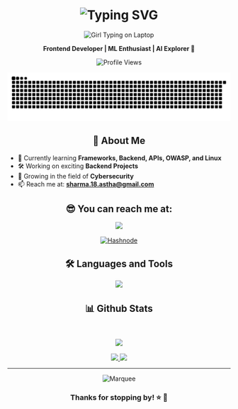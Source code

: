 <!-- Header with Typing SVG and Emoji -->
<h1 align="center">
  <img src="https://readme-typing-svg.demolab.com?font=Poppins&weight=600&size=32&pause=1000&color=61DAFB&center=true&vCenter=true&random=false&width=600&height=100&lines=Hi+%F0%9F%91%8B%F0%9F%8F%BC%2C+Astha+Sharma+here+%F0%9F%98%8E" alt="Typing SVG" />
</h1>

<!-- Girl Typing GIF -->
<p align="center">
  <img src="https://github.com/Anmol-Baranwal/Cool-GIFs-For-GitHub/assets/74038190/85cb9521-97c0-4a65-9358-7db8099fac7f" width="500" alt="Girl Typing on Laptop">
</p>

<!-- Tagline -->
<p align="center">
  <b>Frontend Developer | ML Enthusiast | AI Explorer 🚀</b>
</p>

<!-- Profile Views -->
<p align="center">
  <img src="https://komarev.com/ghpvc/?username=astha21sharma&label=Profile%20views&color=0e75b6&style=flat" alt="Profile Views" />
</p>

<!-- Snake Animation -->
<div align="center">
  <a href="https://www.devmirza.ml">
    <img src="https://github.com/Zaid-maker/Zaid-maker/blob/output/github-snake-dark.svg" alt="snake" />
  </a>
</div>

<!-- About Me Section -->
<div align="center">
  <h2>🚀 About Me</h2>
</div>

<ul>
  <li>🌱 Currently learning <strong>Frameworks, Backend, APIs, OWASP, and Linux</strong></li>
  <li>🛠️ Working on exciting <strong>Backend Projects</strong></li>
  <li>🔐 Growing in the field of <strong>Cybersecurity</strong></li>
  <li>📫 Reach me at: <strong><a href="mailto:sharma.18.astha@gmail.com">sharma.18.astha@gmail.com</a></strong></li>
</ul>

<!-- Social Links -->
<h2 align="center">😎 You can reach me at:</h2>

<p align="center">
  <a href="https://www.linkedin.com/in/astha-sharma-a49932257/" target="_blank">
    <img src="https://img.shields.io/badge/linkedin-%231DA1F2.svg?style=for-the-badge&logo=linkedin&logoColor=white" height="30" />
  </a>
</p>

<p align="center">
  <a href="https://hashnode.com/@astha21here" target="_blank">
    <img src="https://img.shields.io/badge/Hashnode-2962FF?style=for-the-badge&logo=hashnode&logoColor=white" alt="Hashnode" />
  </a>
</p>

<!-- Skills Section -->
<div align="center">
  <h2>🛠️ Languages and Tools</h2>
</div>

<p align="center">
  <img src="https://skillicons.dev/icons?i=c,cpp,python,js,html,css,react,tailwind,bootstrap,linux,mysql,aws,gcp,git" />
</p>

<!-- GitHub Stats Section -->
<h2 align="center">📊 Github Stats</h2>
<br />
<p align="center">
  <a href="https://github.com/astha21sharma">
    <img src="https://github-readme-streak-stats-blush-two.vercel.app?user=astha21sharma&theme=dark&hide_border=true&date_format=j%20M%5B%20Y%5D" />
  </a>
</p>

<p align="center">
  <a href="https://github.com/astha21sharma">
    <img width="49.5%" src="https://github-readme-stats.vercel.app/api?username=astha21sharma&show_icons=true&count_private=true&theme=react&hide_border=true&bg_color=0D1117" />
    <img width="49.5%" src="https://github-readme-activity-graph.vercel.app/graph?username=astha21sharma&bg_color=0D1117&color=5BCDEC&line=5BCDEC&point=FFFFFF&hide_border=true" />
  </a>
</p>

<hr>

<!-- Footer Marquee -->
<div align="center">
  <img src="https://raw.githubusercontent.com/BrunnerLivio/brunnerlivio/master/images/marquee.svg" alt="Marquee" />
  <h3>Thanks for stopping by! ⭐  🚀</h3>
</div>
